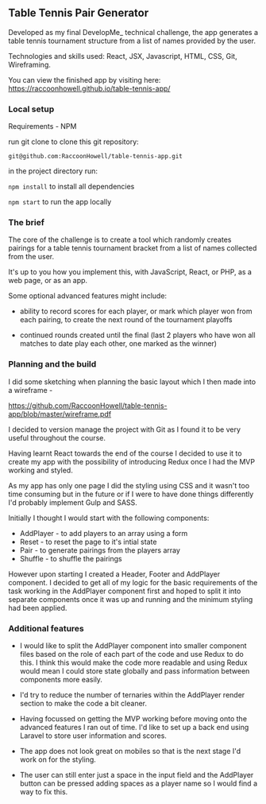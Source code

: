 ## Table Tennis Pair Generator

Developed as my final DevelopMe_ technical challenge, the app generates a table tennis tournament structure from a list of names provided by the user.

Technologies and skills used: React, JSX, Javascript, HTML, CSS, Git, Wireframing.

You can view the finished app by visiting here: https://raccoonhowell.github.io/table-tennis-app/

### Local setup

Requirements - NPM

run git clone to clone this git repository:

```git@github.com:RaccoonHowell/table-tennis-app.git```


in the project directory run:

`npm install` to install all dependencies

`npm start` to run the app locally

### The brief

The core of the challenge is to create a tool which randomly creates pairings for a table tennis tournament bracket from a list of names collected from the user.

It's up to you how you implement this, with JavaScript, React, or PHP, as a web page, or as an app.

Some optional advanced features might include:

- ability to record scores for each player, or mark which player won from each pairing, to create the next round of the tournament playoffs

- continued rounds created until the final (last 2 players who have won all matches to date play each other, one marked as the winner)

### Planning and the build

I did some sketching when planning the basic layout which I then made into a wireframe -

https://github.com/RaccoonHowell/table-tennis-app/blob/master/wireframe.pdf

I decided to version manage the project with Git as I found it to be very useful throughout the course.

Having learnt React towards the end of the course I decided to use it to create my app with the possibility of introducing Redux once I had the MVP working and styled.

As my app has only one page I did the styling using CSS and it wasn't too time consuming but in the future or if I were to have done things differently I'd probably implement Gulp and SASS.

Initially I thought I would start with the following components:

- AddPlayer - to add players to an array using a form
- Reset - to reset the page to it's intial state
- Pair - to generate pairings from the players array
- Shuffle - to shuffle the pairings

However upon starting I created a Header, Footer and AddPlayer component. I decided to get all of my logic for the basic requirements of the task working in the AddPlayer component first and hoped to split it into separate components once it was up and running and the minimum styling had been applied.

### Additional features

- I would like to split the AddPlayer component into smaller component files based on the role of each part of the code and use Redux to do this. I think this would make the code more readable and using Redux would mean I could store state globally and pass information between components more easily.

- I'd try to reduce the number of ternaries within the AddPlayer render section to make the code a bit cleaner.

- Having focussed on getting the MVP working before moving onto the advanced features I ran out of time. I'd like to set up a back end using Laravel to store user information and scores.

- The app does not look great on mobiles so that is the next stage I'd work on for the styling.

- The user can still enter just a space in the input field and the AddPlayer button can be pressed adding spaces as a player name so I would find a way to fix this.